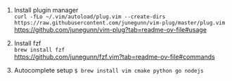 1. Install plugin manager  
`curl -fLo ~/.vim/autoload/plug.vim --create-dirs https://raw.githubusercontent.com/junegunn/vim-plug/master/plug.vim`  
https://github.com/junegunn/vim-plug?tab=readme-ov-file#usage

2. Install fzf  
`brew install fzf`  
https://github.com/junegunn/fzf.vim?tab=readme-ov-file#commands  

3. Autocomplete setup
`$ brew install vim cmake python go nodejs`
